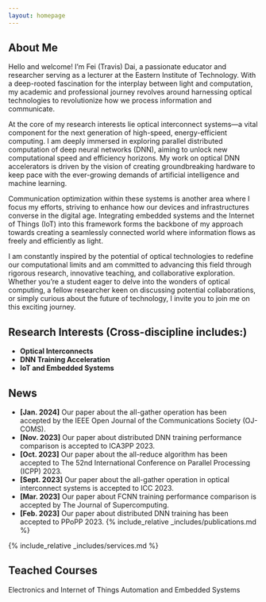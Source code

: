```yaml
---
layout: homepage
---
```


## About Me

Hello and welcome! I’m Fei (Travis) Dai, a passionate educator and researcher serving as a lecturer at the Eastern Institute of Technology. With a deep-rooted fascination for the interplay between light and computation, my academic and professional journey revolves around harnessing optical technologies to revolutionize how we process information and communicate.

At the core of my research interests lie optical interconnect systems—a vital component for the next generation of high-speed, energy-efficient computing. I am deeply immersed in exploring parallel distributed computation of deep neural networks (DNN), aiming to unlock new computational speed and efficiency horizons. My work on optical DNN accelerators is driven by the vision of creating groundbreaking hardware to keep pace with the ever-growing demands of artificial intelligence and machine learning.

Communication optimization within these systems is another area where I focus my efforts, striving to enhance how our devices and infrastructures converse in the digital age. Integrating embedded systems and the Internet of Things (IoT) into this framework forms the backbone of my approach towards creating a seamlessly connected world where information flows as freely and efficiently as light.

I am constantly inspired by the potential of optical technologies to redefine our computational limits and am committed to advancing this field through rigorous research, innovative teaching, and collaborative exploration. Whether you’re a student eager to delve into the wonders of optical computing, a fellow researcher keen on discussing potential collaborations, or simply curious about the future of technology, I invite you to join me on this exciting journey.

## Research Interests (Cross-discipline includes:)

- **Optical Interconnects** 
- **DNN Training Acceleration** 
- **IoT and Embedded Systems** 

## News

- **[Jan. 2024]** Our paper about the all-gather operation has been accepted by the IEEE Open Journal of the Communications Society (OJ-COMS).
- **[Nov. 2023]** Our paper about distributed DNN training performance comparison is accepted to ICA3PP 2023.
- **[Oct. 2023]** Our paper about the all-reduce algorithm has been accepted to The 52nd International Conference on Parallel Processing (ICPP) 2023.
- **[Sept. 2023]** Our paper about the all-gather operation in optical interconnect systems is accepted to ICC 2023.
- **[Mar. 2023]** Our paper about FCNN training performance comparison is accepted by The Journal of Supercomputing.
- **[Feb. 2023]** Our paper about distributed DNN training has been accepted to PPoPP 2023.
{% include_relative _includes/publications.md %}

{% include_relative _includes/services.md %}

## Teached Courses
Electronics and Internet of Things
Automation and Embedded Systems
